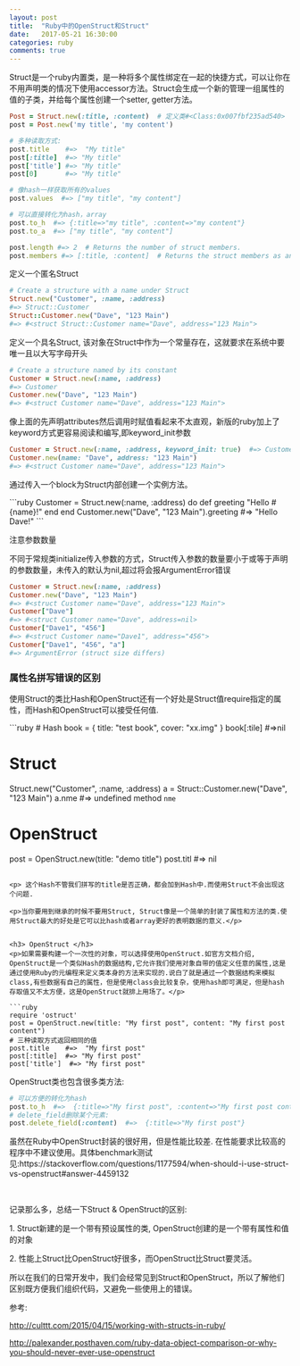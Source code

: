 ```yaml
---
layout: post
title:  "Ruby中的OpenStruct和Struct"
date:   2017-05-21 16:30:00
categories: ruby
comments: true
---
```

<p>Struct是一个ruby内置类，是一种将多个属性绑定在一起的快捷方式，可以让你在不用声明类的情况下使用accessor方法。Struct会生成一个新的管理一组属性的值的子类，并给每个属性创建一个setter, getter方法。</p>

```ruby
Post = Struct.new(:title, :content)  # 定义类#<Class:0x007fbf235ad540>
post = Post.new('my title', 'my content')

# 多种读取方式:
post.title    #=>  "My title"
post[:title]  #=> "My title"
post['title'] #=> "My title"
post[0]       #=> "My title"

# 像hash一样获取所有的values
post.values  #=> ["my title", "my content"]

# 可以直接转化为hash，array
post.to_h  #=> {:title=>"my title", :content=>"my content"}
post.to_a  #=> ["my title", "my content"]

post.length #=> 2  # Returns the number of struct members.
post.members #=> [:title, :content]  # Returns the struct members as an array of symbols
```

<p>定义一个匿名Struct</p>

```ruby
# Create a structure with a name under Struct
Struct.new("Customer", :name, :address)
#=> Struct::Customer
Struct::Customer.new("Dave", "123 Main")
#=> #<struct Struct::Customer name="Dave", address="123 Main">
```
<p>定义一个具名Struct, 该对象在Struct中作为一个常量存在，这就要求在系统中要唯一且以大写字母开头</p>

```ruby
# Create a structure named by its constant
Customer = Struct.new(:name, :address)
#=> Customer
Customer.new("Dave", "123 Main")
#=> #<struct Customer name="Dave", address="123 Main">
```

<p>像上面的先声明attributes然后调用时赋值看起来不太直观，新版的ruby加上了keyword方式更容易阅读和编写,即keyword_init参数</p>

```ruby
Customer = Struct.new(:name, :address, keyword_init: true)  #=> Customer(keyword_init: true)
Customer.new(name: "Dave", address: "123 Main")
#=> #<struct Customer name="Dave", address="123 Main">
```

<p>通过传入一个block为Struct内部创建一个实例方法。</p>
```ruby
Customer = Struct.new(:name, :address) do
  def greeting
    "Hello #{name}!"
  end
end
Customer.new("Dave", "123 Main").greeting  #=> "Hello Dave!"
```


<p>注意参数数量</p>
不同于常规类initialize传入参数的方式，Struct传入参数的数量要小于或等于声明的参数数量，未传入的默认为nil,超过将会报ArgumentError错误

```ruby
Customer = Struct.new(:name, :address)
Customer.new("Dave", "123 Main")
#=> #<struct Customer name="Dave", address="123 Main">
Customer["Dave"]
#=> #<struct Customer name="Dave", address=nil>
Customer["Dave1", "456"]
#=> #<struct Customer name="Dave1", address="456">
Customer["Dave1", "456", "a"]
#=> ArgumentError (struct size differs)
```

<h3> 属性名拼写错误的区别 </h3>
<p> 使用Struct的类比Hash和OpenStruct还有一个好处是Struct值require指定的属性，而Hash和OpenStruct可以接受任何值.</p>
```ruby
# Hash
book = { title: "test book", cover: "xx.img" }
book[:tile] #=>nil

# Struct
Struct.new("Customer", :name, :address)
a = Struct::Customer.new("Dave", "123 Main")
a.nme #=> undefined method `nme`

# OpenStruct
post = OpenStruct.new(title: "demo title")
post.titl  #=> nil
```

<p> 这个Hash不管我们拼写的title是否正确，都会加到Hash中.而使用Struct不会出现这个问题.

<p>当你要用到继承的时候不要用Struct, Struct像是一个简单的封装了属性和方法的类.使用Struct最大的好处是它可以比hash或者array更好的表明数据的意义.</p>


<h3> OpenStruct </h3>
<p>如果需要构建一个一次性的对象，可以选择使用OpenStruct.如官方文档介绍, OpenStruct是一个类似Hash的数据结构,它允许我们使用对象自带的值定义任意的属性,这是通过使用Ruby的元编程来定义类本身的方法来实现的.说白了就是通过一个数据结构来模拟class,有些数据有自己的属性，但是使用class会比较复杂，使用hash即可满足，但是hash存取值又不太方便，这是OpenStruct就排上用场了。</p>

```ruby
require 'ostruct'
post = OpenStruct.new(title: "My first post", content: "My first post content")
# 三种读取方式返回相同的值
post.title    #=>  "My first post"
post[:title]  #=> "My first post"
post['title']  #=> "My first post"
```

<p> OpenStruct类也包含很多类方法:

```ruby
# 可以方便的转化为hash
post.to_h  #=>  {:title=>"My first post", :content=>"My first post content"
# delete_field删除某个元素:
post.delete_field(:content)  #=>  {:title=>"My first post"}
```

<p>虽然在Ruby中OpenStruct封装的很好用，但是性能比较差. 在性能要求比较高的程序中不建议使用。具体benchmark测试见:https://stackoverflow.com/questions/1177594/when-should-i-use-struct-vs-openstruct#answer-4459132</p>
﻿
<p>记录那么多，总结一下Struct & OpenStruct的区别:</p>
<p>1. Struct新建的是一个带有预设属性的类, OpenStruct创建的是一个带有属性和值的对象</p>
<p>2. 性能上Struct比OpenStruct好很多，而OpenStruct比Struct要灵活。</p>

<p>所以在我们的日常开发中，我们会经常见到Struct和OpenStruct，所以了解他们区别既方便我们组织代码，又避免一些使用上的错误。</p>

<p>参考:</p>
<p><a href="http://culttt.com/2015/04/15/working-with-structs-in-ruby/">http://culttt.com/2015/04/15/working-with-structs-in-ruby/</a></p>
<p><a href="http://palexander.posthaven.com/ruby-data-object-comparison-or-why-you-should-never-ever-use-openstruct">http://palexander.posthaven.com/ruby-data-object-comparison-or-why-you-should-never-ever-use-openstruct</a></p>

